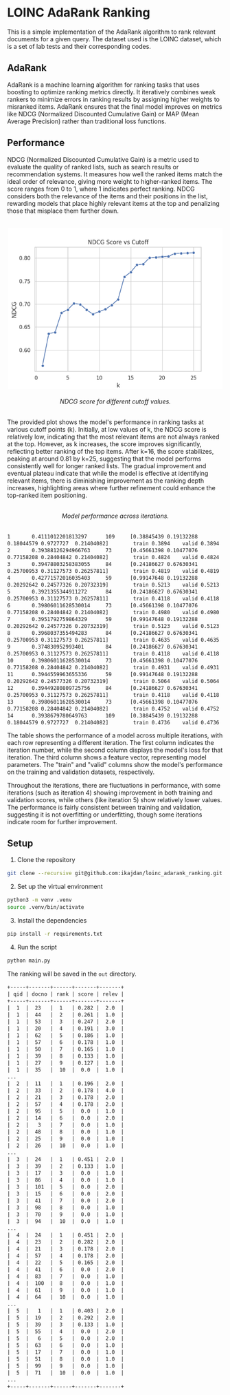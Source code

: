 # LOINC AdaRank Ranking

This is a simple implementation of the AdaRank algorithm to rank relevant documents for a given query. The dataset used is the LOINC dataset, which is a set of lab tests and their corresponding codes.

## AdaRank

AdaRank is a machine learning algorithm for ranking tasks that uses boosting to optimize ranking metrics directly. It iteratively combines weak rankers to minimize errors in ranking results by assigning higher weights to misranked items. AdaRank ensures that the final model improves on metrics like NDCG (Normalized Discounted Cumulative Gain) or MAP (Mean Average Precision) rather than traditional loss functions.

## Performance

NDCG (Normalized Discounted Cumulative Gain) is a metric used to evaluate the quality of ranked lists, such as search results or recommendation systems. It measures how well the ranked items match the ideal order of relevance, giving more weight to higher-ranked items. The score ranges from 0 to 1, where 1 indicates perfect ranking. NDCG considers both the relevance of the items and their positions in the list, rewarding models that place highly relevant items at the top and penalizing those that misplace them further down.

<br>
<div align="center">
  <img src="figures/ndcg_score.png" width="500" height="auto"/>
  <br><br>
  <em>NDCG score for different cutoff values.</em>
</div>
<br>

The provided plot shows the model's performance in ranking tasks at various cutoff points (k). Initially, at low values of k, the NDCG score is relatively low, indicating that the most relevant items are not always ranked at the top. However, as k increases, the score improves significantly, reflecting better ranking of the top items. After k=16, the score stabilizes, peaking at around 0.81 by k=25, suggesting that the model performs consistently well for longer ranked lists. The gradual improvement and eventual plateau indicate that while the model is effective at identifying relevant items, there is diminishing improvement as the ranking depth increases, highlighting areas where further refinement could enhance the top-ranked item positioning.

<br>
<div align="center">
  <em>Model performance across iterations.</em>
</div>
<br>

```
1       0.4111012201813297      109     [0.38845439 0.19132288 0.18044579 0.9727727  0.21404082]        train 0.3894    valid 0.3894
2       0.39388126294966763     73      [0.45661398 0.10477076 0.77158208 0.28404842 0.21404082]        train 0.4824    valid 0.4824
3       0.39478803258383055     84      [0.24186627 0.67630341 0.25700953 0.31127573 0.26257811]        train 0.4819    valid 0.4819
4       0.42771572016035403     59      [0.99147648 0.19132288 0.20292642 0.24577326 0.20732319]        train 0.5213    valid 0.5213
5       0.3921355344911272      84      [0.24186627 0.67630341 0.25700953 0.31127573 0.26257811]        train 0.4118    valid 0.4118
6       0.39806011628530014     73      [0.45661398 0.10477076 0.77158208 0.28404842 0.21404082]        train 0.4980    valid 0.4980
7       0.3951792759864329      59      [0.99147648 0.19132288 0.20292642 0.24577326 0.20732319]        train 0.5123    valid 0.5123
8       0.3968037355494283      84      [0.24186627 0.67630341 0.25700953 0.31127573 0.26257811]        train 0.4635    valid 0.4635
9       0.374830952993401       84      [0.24186627 0.67630341 0.25700953 0.31127573 0.26257811]        train 0.4118    valid 0.4118
10      0.39806011628530014     73      [0.45661398 0.10477076 0.77158208 0.28404842 0.21404082]        train 0.4931    valid 0.4931
11      0.3944559963655336      59      [0.99147648 0.19132288 0.20292642 0.24577326 0.20732319]        train 0.5064    valid 0.5064
12      0.39449280809725756     84      [0.24186627 0.67630341 0.25700953 0.31127573 0.26257811]        train 0.4118    valid 0.4118
13      0.39806011628530014     73      [0.45661398 0.10477076 0.77158208 0.28404842 0.21404082]        train 0.4752    valid 0.4752
14      0.3938679780649763      109     [0.38845439 0.19132288 0.18044579 0.9727727  0.21404082]        train 0.4736    valid 0.4736
```

The table shows the performance of a model across multiple iterations, with each row representing a different iteration. The first column indicates the iteration number, while the second column displays the model's loss for that iteration. The third column shows a feature vector, representing model parameters. The "train" and "valid" columns show the model's performance on the training and validation datasets, respectively.

Throughout the iterations, there are fluctuations in performance, with some iterations (such as iteration 4) showing improvement in both training and validation scores, while others (like iteration 5) show relatively lower values. The performance is fairly consistent between training and validation, suggesting it is not overfitting or underfitting, though some iterations indicate room for further improvement.

## Setup

1. Clone the repository
```bash
git clone --recursive git@github.com:ikajdan/loinc_adarank_ranking.git
```

2. Set up the virtual environment
```bash
python3 -m venv .venv
source .venv/bin/activate
```

3. Install the dependencies
```bash
pip install -r requirements.txt
```

4. Run the script
```bash
python main.py
```

The ranking will be saved in the `out` directory.

```
+-----+-------+------+-------+-------+
| qid | docno | rank | score | relev |
+-----+-------+------+-------+-------+
|  1  |  23   |  1   | 0.282 |  2.0  |
|  1  |  44   |  2   | 0.261 |  1.0  |
|  1  |  53   |  3   | 0.247 |  2.0  |
|  1  |  20   |  4   | 0.191 |  3.0  |
|  1  |  62   |  5   | 0.186 |  1.0  |
|  1  |  57   |  6   | 0.178 |  1.0  |
|  1  |  50   |  7   | 0.165 |  1.0  |
|  1  |  39   |  8   | 0.133 |  1.0  |
|  1  |  27   |  9   | 0.127 |  1.0  |
|  1  |  35   |  10  |  0.0  |  1.0  |
...
|  2  |  11   |  1   | 0.196 |  2.0  |
|  2  |  33   |  2   | 0.178 |  4.0  |
|  2  |  21   |  3   | 0.178 |  2.0  |
|  2  |  57   |  4   | 0.178 |  2.0  |
|  2  |  95   |  5   |  0.0  |  1.0  |
|  2  |  14   |  6   |  0.0  |  2.0  |
|  2  |   3   |  7   |  0.0  |  1.0  |
|  2  |  48   |  8   |  0.0  |  1.0  |
|  2  |  25   |  9   |  0.0  |  1.0  |
|  2  |  26   |  10  |  0.0  |  1.0  |
...
|  3  |  24   |  1   | 0.451 |  2.0  |
|  3  |  39   |  2   | 0.133 |  1.0  |
|  3  |  17   |  3   |  0.0  |  1.0  |
|  3  |  86   |  4   |  0.0  |  1.0  |
|  3  |  101  |  5   |  0.0  |  2.0  |
|  3  |  15   |  6   |  0.0  |  2.0  |
|  3  |  41   |  7   |  0.0  |  2.0  |
|  3  |  98   |  8   |  0.0  |  1.0  |
|  3  |  70   |  9   |  0.0  |  1.0  |
|  3  |  94   |  10  |  0.0  |  1.0  |
...
|  4  |  24   |  1   | 0.451 |  2.0  |
|  4  |  23   |  2   | 0.282 |  2.0  |
|  4  |  21   |  3   | 0.178 |  2.0  |
|  4  |  57   |  4   | 0.178 |  2.0  |
|  4  |  22   |  5   | 0.165 |  2.0  |
|  4  |  41   |  6   |  0.0  |  2.0  |
|  4  |  83   |  7   |  0.0  |  1.0  |
|  4  |  100  |  8   |  0.0  |  1.0  |
|  4  |  61   |  9   |  0.0  |  1.0  |
|  4  |  64   |  10  |  0.0  |  1.0  |
...
|  5  |   1   |  1   | 0.403 |  2.0  |
|  5  |  19   |  2   | 0.292 |  2.0  |
|  5  |  39   |  3   | 0.133 |  1.0  |
|  5  |  55   |  4   |  0.0  |  2.0  |
|  5  |   6   |  5   |  0.0  |  2.0  |
|  5  |  63   |  6   |  0.0  |  1.0  |
|  5  |  17   |  7   |  0.0  |  1.0  |
|  5  |  51   |  8   |  0.0  |  1.0  |
|  5  |  99   |  9   |  0.0  |  1.0  |
|  5  |  71   |  10  |  0.0  |  1.0  |
...
+-----+-------+------+-------+-------+
```
